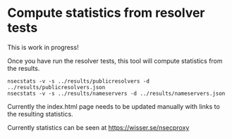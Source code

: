 # Compute statistics from resolver tests

This is work in progress!

Once you have run the resolver tests, this tool will compute
statistics from the results.

```
nsecstats -v -s ../results/publicresolvers -d ../results/publicresolvers.json
nsecstats -v -s ../results/nameservers -d ../results/nameservers.json
```

Currently the index.html page needs to be updated manually with links
to the resulting statistics.

Currently statistics can be seen at https://wisser.se/nsecproxy
